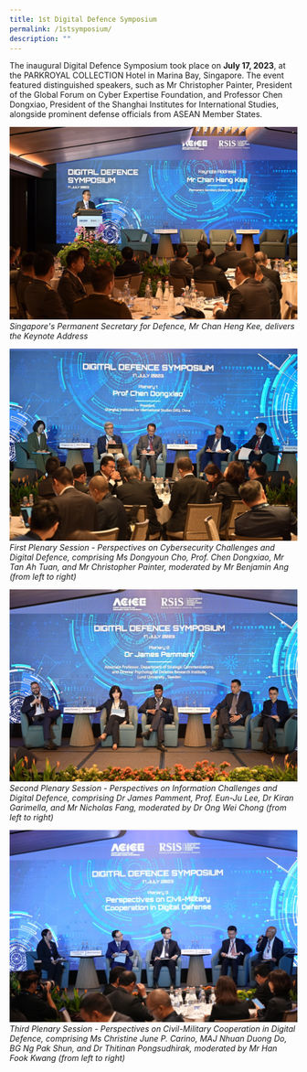 ```yaml
---
title: 1st Digital Defence Symposium
permalink: /1stsymposium/
description: ""
---
```

The inaugural Digital Defence Symposium took place on **July 17, 2023**, at the PARKROYAL COLLECTION Hotel in Marina Bay, Singapore. The event featured distinguished speakers, such as Mr Christopher Painter, President of the Global Forum on Cyber Expertise Foundation, and Professor Chen Dongxiao, President of the Shanghai Institutes for International Studies, alongside prominent defense officials from ASEAN Member States.

![](/images/dds_ps.jpg)
*Singapore's Permanent Secretary for Defence, Mr Chan Heng Kee, delivers the Keynote Address* <br>

![](/images/dds_p1.jpg)
	*First Plenary Session - Perspectives on Cybersecurity Challenges and Digital Defence, comprising Ms Dongyoun Cho, Prof. Chen Dongxiao, Mr Tan Ah Tuan, and Mr Christopher Painter, moderated by Mr Benjamin Ang (from left to right)* <br>
	
![](/images/dds_p2.jpg)
*Second Plenary Session - Perspectives on Information Challenges and Digital Defence, comprising Dr James Pamment, Prof. Eun-Ju Lee, Dr Kiran Garimella, and Mr Nicholas Fang, moderated by Dr Ong Wei Chong (from left to right)* 
<br>

![](/images/dds_p3.jpg)
*Third Plenary Session - Perspectives on Civil-Military Cooperation in Digital Defence, comprising Ms Christine June P. Carino, MAJ Nhuan Duong Do, BG Ng Pak Shun, and Dr Thitinan Pongsudhirak, moderated by Mr Han Fook Kwang (from left to right)*
